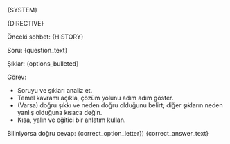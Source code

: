 {SYSTEM}

{DIRECTIVE}

Önceki sohbet:
{HISTORY}

Soru:
{question_text}

Şıklar:
{options_bulleted}

Görev:
- Soruyu ve şıkları analiz et.
- Temel kavramı açıkla, çözüm yolunu adım adım göster.
- (Varsa) doğru şıkkı ve neden doğru olduğunu belirt; diğer şıkların neden yanlış olduğuna kısaca değin.
- Kısa, yalın ve eğitici bir anlatım kullan.

Biliniyorsa doğru cevap: {correct_option_letter}) {correct_answer_text}
